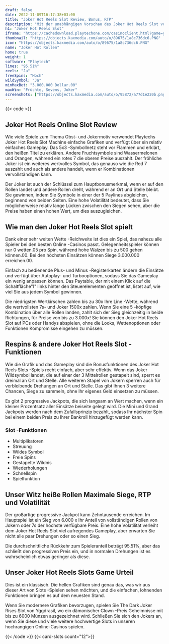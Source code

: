 ```yaml
---
draft: false
date: 2022-11-09T16:17:38+03:00
title: "Joker Hot Reels Slot Review, Bonus, RTP"
description: "Mit der unabhängigen Vorschau des Joker Hot Reels Slot von Playtech können Sie kostenlos oder echtes Geld spielen und hier einen Bonus erhalten!"
h1: "Joker Hot Reels Slot"
iframe: "https://cachedownload.playtechone.com/casinoclient.html?game=gpas_jhreels_pop&preferedmode=offline&ngm=1&language=en"
thumbnail: "https://objects.kaxmedia.com/auto/o/89675/1a8c736dc6.PNG"
icon: "https://objects.kaxmedia.com/auto/o/89675/1a8c736dc6.PNG"
name: "Joker Hot Rollen"
home: true
weight: 1
software: "Playtech"
lines: "95.51%"
reels: "Ja"
freeSpins: "Hoch"
wildSymbol: "Ja"
minMaxBet: "3.000.000 Dollar.00"
maxWin: "Früchte, Sevens, Joker"
screenshots: ["https://objects.kaxmedia.com/auto/o/95872/a77d1e220b.png"]
---
```


{{< code >}}<h2>Joker Hot Reels Online Slot Review</h2><p>Wie viele Spiele zum Thema Obst- und Jokermotiv verwendet Playtechs Joker Hot Reels Slot Machine einfache Grafiken und verfügt über ein relativ einfaches Gameplay. Das 5x3 -Symbollnetz steht vor Flammen und erklärt, den heißen Titel zu erklären. Andere Fruchtsymbole sind Wassermelonen und Orangen, während ein rotes 7 die oberen Preise auszahlt. Der fröhliche Joker ist ein weiteres wertvolles Symbol, das genauso wie die Red 7 auszahlt und auch als andere handelt, wenn er Kombinationen vervollständigen kann.</p><p>Der Joker ist auch der Schlüssel zum Hauptbonusmerkmal, wenn er auf den Rollen landet und andere Rollen dreht, während er an Ort und Stelle bleibt. Sie gewinnen, indem Sie Symbole in einer der 5 Paylines abgleichen, beginnend von beiden Seiten. Eine hohe Volatilität bedeutet, dass Sie möglicherweise relativ lange Lücken zwischen den Siegen sehen, aber die Preise haben einen hohen Wert, um dies auszugleichen.</p><h2>Wie man den Joker Hot Reels Slot spielt</h2><p>Dank einer sehr weiten Wette -Reichweite ist dies ein Spiel, das nahezu alle Spieler bei den besten Online -Casinos passt. Gelegenheitsspieler können nur 0 wetten.05 pro Spin, während hohe Walzen bis zu 500 gehen können.00. Bei den höchsten Einsätzen können Siege 3.000.000 erreichen.00.</p><p>Einfach zu bedienende Plus- und Minus -Registerkarten ändern die Einsätze und verfügt über Autoplay- und Turbooptionen, sodass Sie das Gameplay ein wenig anpassen können. Das Paytable, der mit einem Klick auf die Schaltfläche"I" links hinter den Steuerelementen geöffnet ist, listet auf, wie viel Sie aus jedem Symbol gewinnen.</p><p>Die niedrigsten Wertkirschen zahlen bis zu 30x Ihre Line -Wette, während die wertvollsten 7s- und Joker 1500x zahlen. Wenn Sie eine 5 -köpfige Kombination über alle Rollen landen, zahlt sich der Sieg gleichzeitig in beide Richtungen, für Preise von bis zu 3.000x! Sie können den Joker Hot Reels Slot auf PCs oder Handys abspielen, ohne die Looks, Wettenoptionen oder Funktionen Kompromisse eingehen zu müssen.</p><h2>Respins & andere Joker Hot Reels Slot -Funktionen</h2><p>Wie die Grafik und das Gameplay sind die Bonusfunktionen des Joker Hot Reels Slots -Spiels recht einfach, aber sehr effektiv. Wenn das Joker Wildsymbol landet, die auf einer der 3 Mittelrollen gestapelt sind, sperrt es dreimal an Ort und Stelle. Alle weiteren Stapel von Jokern sperren auch für verbleibende Drehungen an Ort und Stelle. Das gibt Ihnen 3 weitere Chancen, Siege zu sammeln, ohne Ihr eigenes Geld einsetzen zu müssen.</p><p>Es gibt 2 progressive Jackpots, die sich langsam an Wert machen, wenn ein kleiner Prozentsatz aller Einsätze beiseite gelegt wird. Die Mini und Grand Jackpots werden nach dem Zufallsprinzip bezahlt, sodass Ihr nächster Spin bei einem beiden Preis zu Ihrer Bankroll hinzugefügt werden kann.</p><h3>
Slot -Funktionen</h3><ul>
<li></span>
Multiplikatoren</li>
<li></span>
Streuung</li>
<li></span>
Wildes Symbol</li>
<li></span>
Freie Spins</li>
<li></span>
Gestapelte Wildnis</li>
<li></span>
Wiederholungen</li>
<li></span>
Schnellspin</li>
<li></span>
Spielfunktion</li></ul><h2>Unser Witz heiße Rollen Maximale Siege, RTP und Volatilität</h2><p>Der großartige progressive Jackpot kann Zehntausende erreichen. Im Hauptspiel ist ein Sieg von 6.000 x Ihr Anteil von vollständigen Rollen von Jokern oder 7s der höchste verfügbare Preis. Eine hohe Volatilität verleiht dem Joker Hot Reels Slot viel aufregendes Gameplay, aber erwarten Sie nicht alle paar Drehungen oder so einen Sieg.</p><p>Die durchschnittliche Rückkehr zum Spieleranteil beträgt 95.51%, aber das schließt den progressiven Preis ein, und in normalen Drehungen ist es wahrscheinlich etwas geringer als diese.</p><h2>Unser Joker Hot Reels Slots Game Urteil</h2><p>Dies ist ein klassisch. Die hellen Grafiken sind genau das, was wir aus dieser Art von Slots -Spielen sehen möchten, und die einfachen, lohnenden Funktionen bringen es auf dem neuesten Stand.</p><p>Wenn Sie modernere Grafiken bevorzugen, spielen Sie The Dark Joker Rises Slot von Yggdrasil, wo ein dämonischer Clown -Preis Geheimnisse mit bis zu 6000 Münzen ausgezeichnet wird. Schließen Sie sich den Jokers an, wenn Sie diese und viele weitere hochwertige Slots in unseren hochrangigen Online-Casinos spielen.</p>{{< /code >}}
{{< card-slots count="12">}}